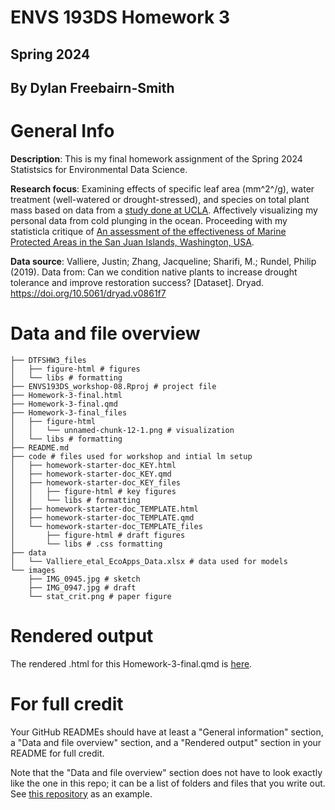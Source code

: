 # ENVS 193DS Homework 3
## Spring 2024
## By Dylan Freebairn-Smith

# General Info

**Description**: This is my final homework assignment of the Spring 2024 Statistsics for Environmental Data Science.

**Research focus**: Examining effects of specific leaf area (mm^2^/g), water treatment (well-watered or drought-stressed), and species on total plant mass based on data from a [study done at UCLA](https://pubmed.ncbi.nlm.nih.gov/30831005/). Affectively visualizing my personal data from cold plunging in the ocean.  Proceeding with my statisticla critique of [An assessment of the effectiveness of Marine Protected Areas in
the San Juan Islands, Washington, USA](https://doi.org/10.1006/jmsc.2000.0808).

**Data source**: Valliere, Justin; Zhang, Jacqueline; Sharifi, M.; Rundel, Philip (2019). Data from: Can we condition native plants to increase drought tolerance and improve restoration success? [Dataset]. Dryad. https://doi.org/10.5061/dryad.v0861f7  

# Data and file overview

```
├── DTFSHW3_files
│   ├── figure-html # figures
│   └── libs # formatting
├── ENVS193DS_workshop-08.Rproj # project file
├── Homework-3-final.html
├── Homework-3-final.qmd
├── Homework-3-final_files
│   ├── figure-html
│   │   └── unnamed-chunk-12-1.png # visualization
│   └── libs # formatting
├── README.md
├── code # files used for workshop and intial lm setup
│   ├── homework-starter-doc_KEY.html 
│   ├── homework-starter-doc_KEY.qmd
│   ├── homework-starter-doc_KEY_files
│   │   ├── figure-html # key figures
│   │   └── libs # formatting
│   ├── homework-starter-doc_TEMPLATE.html
│   ├── homework-starter-doc_TEMPLATE.qmd
│   └── homework-starter-doc_TEMPLATE_files
│       ├── figure-html # draft figures
│       └── libs # .css formatting
├── data
│   └── Valliere_etal_EcoApps_Data.xlsx # data used for models
└── images
    ├── IMG_0945.jpg # sketch
    ├── IMG_0947.jpg # draft
    └── stat_crit.png # paper figure
```

# Rendered output

The rendered .html for this Homework-3-final.qmd is [here](https://dtfrees.github.io/freebairnsmith-dylan_homework-03/).

# For full credit

Your GitHub READMEs should have at least a "General information" section, a "Data and file overview" section, and a "Rendered output" section in your README for full credit.  

Note that the "Data and file overview" section does not have to look exactly like the one in this repo; it can be a list of folders and files that you write out. See [this repository](https://github.com/an-bui/new-repository) as an example.

